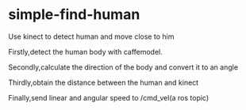 # simple-find-human
Use kinect to detect human and move close to him

Firstly,detect the human body with caffemodel.

Secondly,calculate the direction of the body and convert it to an angle

Thirdly,obtain the distance between the human and kinect

Finally,send linear and angular speed to /cmd_vel(a ros topic)
